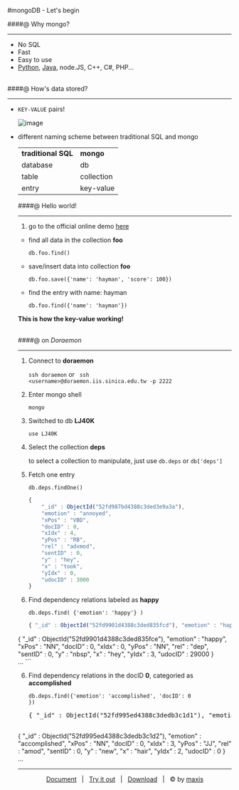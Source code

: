 #mongoDB - Let's begin



####@ Why mongo?

---

* No SQL
* Fast
* Easy to use
* [Python](http://docs.mongodb.org/ecosystem/drivers/python/), [Java](http://docs.mongodb.org/ecosystem/drivers/java/), node.JS, C++, C#, PHP...

<br>
####@ How's data stored?

---

* <code>KEY-VALUE</code> pairs!

	![image](http://docs.mongodb.org/v2.4/_images/crud-annotated-document.png)

*  different naming scheme between traditional SQL and mongo

	<table>
<tr><td><b>traditional SQL</b></td><td><b>mongo</b></td></tr>
<tr><td>database</td><td>db</td></tr>
<tr><td>table</td><td>collection</td></tr>
<tr><td>entry</td><td>key-value</td></tr>
</table>


####@ Hello world!

---

1. go to the official online demo <a href="http://try.mongodb.org/" target=_blank>here</a>


* find all data in the collection <b>foo</b>
   
   <code>db.foo.find()</code>


* save/insert data into collection <b>foo</b>
	
   <code>db.foo.save({'name': 'hayman', 'score': 100})</code>


* find the entry with name: hayman

	<code>db.foo.find({'name': 'hayman'})</code>


<strong>This is how the key-value working!</strong>

<br>
####@ on <em>Doraemon</em>

---

1. Connect to <b>doraemon</b>

	<code>ssh doraemon</code> or <code> ssh \<username\>@doraemon.iis.sinica.edu.tw -p 2222 </code>
	

2. Enter mongo shell

	<code>mongo</code>
	

3. Switched to db <b>LJ40K</b>

	<code>use LJ40K</code>	
	

4. Select the collection <b>deps</b>

   to select a collection to manipulate, just use <code>db.deps</code> or <code>db['deps']</code>
   

5. Fetch one entry

	<code>db.deps.findOne()</code>
	
	```javascript
	{
		"_id" : ObjectId("52fd987bd4388c3ded3e9a3a"),
		"emotion" : "annoyed",
		"xPos" : "VBD",
		"docID" : 0,
		"xIdx" : 4,
		"yPos" : "RB",
		"rel" : "advmod",
		"sentID" : 0,
		"y" : "hey",
		"x" : "took",
		"yIdx" : 0,
		"udocID" : 3000
	}
	```

5. Find dependency relations labeled as <b>happy</b>

	<code>db.deps.find( {'emotion': 'happy'} )</code>
	
	```javascript
	{ "_id" : ObjectId("52fd9901d4388c3ded835fcd"), "emotion" : "happy", "xPos" : "NN", "docID" : 0, "xIdx" : 0, "yPos" : "NNS", "rel" : "dep", "sentID" : 0, "y" : "guyses", "x" : "hey", "yIdx" : 1, "udocID" : 29000 } <br>
{ "_id" : ObjectId("52fd9901d4388c3ded835fce"), "emotion" : "happy", "xPos" : "NN", "docID" : 0, "xIdx" : 0, "yPos" : "NN", "rel" : "dep", "sentID" : 0, "y" : "nbsp", "x" : "hey", "yIdx" : 3, "udocID" : 29000 } <br> ... 
	```
	
6. Find dependency relations in the docID <b>0</b>, categoried as <b>accomplished</b>

	<code>db.deps.find({'emotion': 'accomplished', 'docID': 0 })</code>
	
	<pre>{ "_id" : ObjectId("52fd995ed4388c3dedb3c1d1"), "emotion" : "accomplished", "xPos" : "VBD", "docID" : 0, "xIdx" : 1, "yPos" : "PRP", "rel" : "nsubj", "sentID" : 0, "y" : "I", "x" : "got", "yIdx" : 0, "udocID" : 0 } <br>
{ "_id" : ObjectId("52fd995ed4388c3dedb3c1d2"), "emotion" : "accomplished", "xPos" : "NN", "docID" : 0, "xIdx" : 3, "yPos" : "JJ", "rel" : "amod", "sentID" : 0, "y" : "new", "x" : "hair", "yIdx" : 2, "udocID" : 0 } <br> ... </pre>

---
<center>

[Document](http://docs.mongodb.org/manual/) &nbsp;&nbsp;|&nbsp;&nbsp;  [Try it out](http://try.mongodb.org/)  &nbsp;&nbsp;|&nbsp;&nbsp;  [Download](http://www.mongodb.org/downloads) &nbsp;&nbsp;|&nbsp;&nbsp; © by [maxis](http://maxis1718.github.io)

